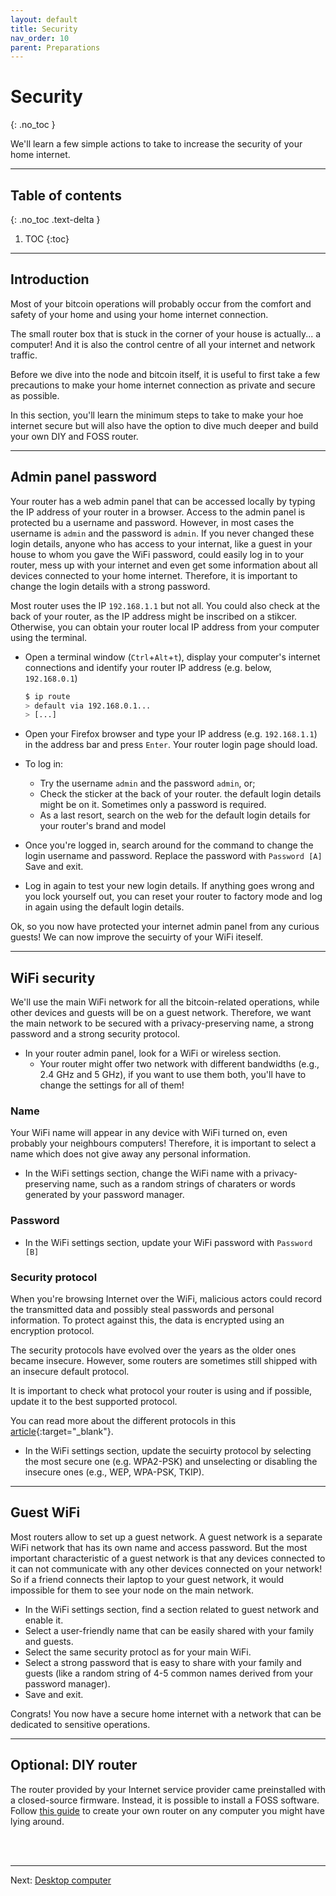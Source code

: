 ```yaml
---
layout: default
title: Security
nav_order: 10
parent: Preparations
---
```

<!-- markdownlint-disable MD014 MD022 MD025 MD033 MD040 -->
# Security
{: .no_toc }

We'll learn a few simple actions to take to increase the security of your home internet.

---

## Table of contents
{: .no_toc .text-delta }

1. TOC
{:toc}

---

## Introduction

Most of your bitcoin operations will probably occur from the comfort and safety of your home and using your home internet connection.

The small router box that is stuck in the corner of your house is actually... a computer! And it is also the control centre of all your internet and network traffic. 

Before we dive into the node and bitcoin itself, it is useful to first take a few precautions to make your home internet connection as private and secure as possible.

In this section, you'll learn the minimum steps to take to make your hoe internet secure but will also have the option to dive much deeper and build your own DIY and FOSS router.

---

## Admin panel password

Your router has a web admin panel that can be accessed locally by typing the IP address of your router in a browser. Access to the admin panel is protected bu a username and password. However, in most cases the username is `admin` and the password is `admin`. If you never changed these login details, anyone who has access to your internat, like a guest in your house to whom you gave the WiFi password, could easily log in to your router, mess up with your internet and even get some information about all devices connected to your home internet. Therefore, it is important to change the login details with a strong password.

Most router uses the IP `192.168.1.1` but not all. You could also check at the back of your router, as the IP address might be inscribed on a stikcer. Otherwise, you can obtain your router local IP address from your computer using the terminal.

* Open a terminal window (`Ctrl`+`Alt`+`t`), display your computer's internet connections  and identify your router IP address (e.g. below, `192.168.0.1`)

  ```sh
  $ ip route
  > default via 192.168.0.1...
  > [...]
  ```

* Open your Firefox browser and type your IP address (e.g. `192.168.1.1`) in the address bar and press `Enter`. Your router login page should load.

* To log in:
  * Try the username `admin` and the password `admin`, or;
  * Check the sticker at the back of your router. the default login details might be on it. Sometimes only a password is required.
  * As a last resort, search on the web for the default login details for your router's brand and model

* Once you're logged in, search around for the command to change the login username and password. Replace the password with `Password [A]` Save and exit.

* Log in again to test your new login details. If anything goes wrong and you lock yourself out, you can reset your router to factory mode and log in again using the default login details.

Ok, so you now have protected your internet admin panel from any curious guests! We can now improve the secuirty of your WiFi iteself.

---

## WiFi security

We'll use the main WiFi network for all the bitcoin-related operations, while other devices and guests will be on a guest network. Therefore, we want the main network to be secured with a privacy-preserving name, a strong password and a strong security protocol.

* In your router admin panel, look for a WiFi or wireless section.
  * Your router might offer two network with different bandwidths (e.g., 2.4 GHz and 5 GHz), if you want to use them both, you'll have to change the settings for all of them!

### Name

Your WiFi name will appear in any device with WiFi turned on, even probably your neighbours computers! Therefore, it is important to select a name which does not give away any personal information.

* In the WiFi settings section, change the WiFi name with a privacy-preserving name, such as a random strings of charaters or words generated by your password manager.

### Password

* In the WiFi settings section, update your WiFi password with `Password [B]`

### Security protocol

When you're browsing Internet over the WiFi, malicious actors could record the transmitted data and possibly steal passwords and personal information. To protect against this, the data is encrypted using an encryption protocol. 

The security protocols have evolved over the years as the older ones became insecure. However, some routers are sometimes still shipped with an insecure default protocol.

It is important to check what protocol your router is using and if possible, update it to the best supported protocol.

You can read more about the different protocols in this [article](https://blog.pulsarsecurity.com/wifi-security-standards-and-protocols){:target="_blank"}.

* In the WiFi settings section, update the secuirty protocol by selecting the most secure one (e.g. WPA2-PSK) and unselecting or disabling the insecure ones (e.g., WEP, WPA-PSK, TKIP).

---

## Guest WiFi

Most routers allow to set up a guest network. A guest network is a separate WiFi network that has its own name and access password. But the most important characteristic of a guest network is that any devices connected to it can not communicate with any other devices connected on your network! So if a friend connects their laptop to your guest network, it would impossible for them to see your node on the main network.

* In the WiFi settings section, find a section related to guest network and enable it.
* Select a user-friendly name that can be easily shared with your family and guests.
* Select the same security protocl as for your main WiFi.
* Select a strong password that is easy to share with your family and guests (like a random string of 4-5 common names derived from your password manager).
* Save and exit.

Congrats! You now have a secure home internet with a network that can be dedicated to sensitive operations.

---

## Optional: DIY router

The router provided by your Internet service provider came preinstalled with a closed-source firmware. Instead, it is possible to install a FOSS software. Follow [this guide](https://bitcoinmagazine.com/guides/how-to-mine-bitcoin-privately-at-home#step-one-how-to-install-the-new-network-card) to create your own router on any computer you might have lying around.

<br /><br />

---

Next: [Desktop computer](desktop-computer.md)